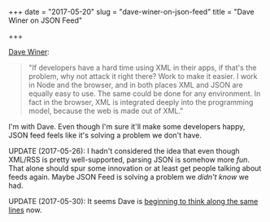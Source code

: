 +++
date = "2017-05-20"
slug = "dave-winer-on-json-feed"
title = "Dave Winer on JSON Feed"

+++

[Dave Winer][1]:

> "If developers have a hard time using XML in their apps, if that's the problem, why not attack it right there? Work to make it easier. I work in Node and the browser, and in both places XML and JSON are equally easy to use. The same could be done for any environment. In fact in the browser, XML is integrated deeply into the programming model, because the web is made out of XML."

I'm with Dave. Even though I'm sure it'll make some developers happy, JSON feed feels like it's solving a problem we don't have.

UPDATE (2017-05-26): I hadn't considered the idea that even though XML/RSS is pretty well-supported, parsing JSON is somehow more _fun_. That alone should spur some innovation or at least get people talking about feeds again. Maybe JSON Feed is solving a problem we _didn't know_ we had.

UPDATE (2017-05-30): It seems Dave is [beginning to think along the same lines][2] now.

 [1]: http://scripting.com/reboot/test/v3/dave/2017/05/20.html#a010552
 [2]: http://scripting.com/2017/05/30.html#a110554
